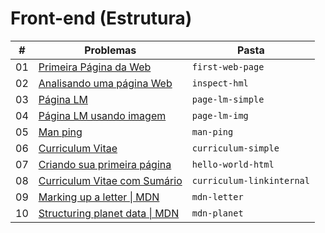 # Front-end (Estrutura)

| #   | Problemas                                                                                                                  | Pasta                     |
| --- | -------------------------------------------------------------------------------------------------------------------------- | ------------------------- |
| 01  | [Primeira Página da Web](first-web-page/)                                                                                  | `first-web-page`          |
| 02  | [Analisando uma página Web](inspect-hml/)                                                                                  | `inspect-hml`             |
| 03  | [Página LM](page-lm-simple/)                                                                                               | `page-lm-simple`          |
| 04  | [Página LM usando imagem](page-lm-img/)                                                                                    | `page-lm-img`             |
| 05  | [Man ping](man-ping/)                                                                                                      | `man-ping`                |
| 06  | [Curriculum Vitae](curriculum-simple/)                                                                                     | `curriculum-simple`       |
| 07  | [Criando sua primeira página](hello-world-html/)                                                                           | `hello-world-html`        |
| 08  | [Curriculum Vitae com Sumário](curriculum-linkinternal/)                                                                   | `curriculum-linkinternal` |
| 09  | [Marking up a letter \| MDN](https://developer.mozilla.org/en-US/docs/Learn/HTML/Introduction_to_HTML/Marking_up_a_letter) | `mdn-letter`              |
| 10  | [Structuring planet data \| MDN](https://developer.mozilla.org/en-US/docs/Learn/HTML/Tables/Structuring_planet_data)       | `mdn-planet`              |

